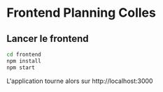 # Frontend Planning Colles

## Lancer le frontend

```bash
cd frontend
npm install
npm start
```
L'application tourne alors sur http://localhost:3000
